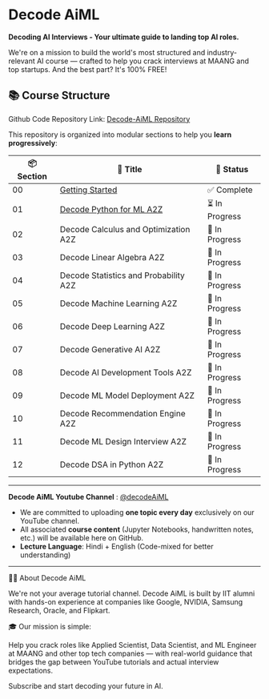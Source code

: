 # Decode AiML

**Decoding AI Interviews - Your ultimate guide to landing top AI roles.**  

We're on a mission to build the world's most structured and industry-relevant AI course — crafted to help you crack interviews at MAANG and top startups. And the best part? It's 100% FREE!

## 📚 Course Structure

Github Code Repository Link: [Decode-AiML Repository](https://github.com/Decode-AI-By-Sanjeev/Decode-AiML)

This repository is organized into modular sections to help you **learn progressively**:

| 📦 Section | 📘 Title                                             | 🧭 Status         |
|------------|------------------------------------------------------|-------------------|
| 00         | [Getting Started](https://decodeaiml.com/Section%200%20-%20Getting%20Started/)                                       | ✅ Complete       |
| 01         | [Decode Python for ML A2Z](https://decodeaiml.com/Section%2001%20-%20Decode%20Python%20for%20ML%20A2Z/)                              | ⏳ In Progress    |
| 02         | Decode Calculus and Optimization A2Z                 | 🔄 In Progress     |
| 03         | Decode Linear Algebra A2Z                            | 🔄 In Progress     |
| 04         | Decode Statistics and Probability A2Z               | 🔄 In Progress     |
| 05         | Decode Machine Learning A2Z                          | 🔄 In Progress     |
| 06         | Decode Deep Learning A2Z                             | 🔄 In Progress     |
| 07         | Decode Generative AI A2Z                             | 🔄 In Progress     |
| 08         | Decode AI Development Tools A2Z                      | 🔄 In Progress     |
| 09         | Decode ML Model Deployment A2Z                       | 🔄 In Progress     |
| 10         | Decode Recommendation Engine A2Z                     | 🔄 In Progress     |
| 11         | Decode ML Design Interview A2Z                       | 🔄 In Progress     |
| 12         | Decode DSA in Python A2Z                             | 🔄 In Progress     |

---

**Decode AiML Youtube Channel** : [@decodeAiML](https://www.youtube.com/@decodeAiML)
- We are committed to uploading **one topic every day** exclusively on our YouTube channel.
- All associated **course content** (Jupyter Notebooks, handwritten notes, etc.) will be available here on GitHub.
- **Lecture Language**: Hindi + English (Code-mixed for better understanding)

---
👨‍💻 About Decode AiML

We're not your average tutorial channel. Decode AiML is built by IIT alumni with hands-on experience at companies like Google, NVIDIA, Samsung Research, Oracle, and Flipkart.

🎓 Our mission is simple:

Help you crack roles like Applied Scientist, Data Scientist, and ML Engineer at MAANG and other top tech companies — with real-world guidance that bridges the gap between YouTube tutorials and actual interview expectations.

Subscribe and start decoding your future in AI.
